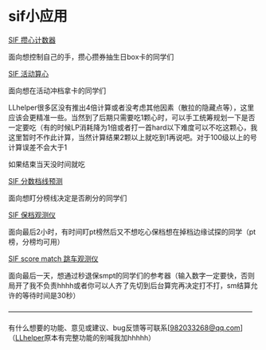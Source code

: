 ﻿# sif小应用

[SIF 攒心计数器](https://aruyuna9531.github.io/LoveLiveSIFLovecaCalculator.html)

面向想控制自己的手，攒心攒券抽生日box卡的同学们

[SIF 活动算心](https://aruyuna9531.github.io/heartcounter.html)

面向想在活动冲档拿卡的同学们

LLhelper很多区没有推出4倍计算或者没考虑其他因素（散拉的隐藏点等），这里应该会更精准一些。当然到了后期只需要吃1颗心时，可以手工统筹规划一下是否一定要吃（有的时候LP消耗降为1倍或者打一首hard以下难度可以不吃这颗心，我这里暂时不作此计算，当然计算结果2颗以上就吃到1再说吧。对于100级以上的号计算误差不会大于1

如果结束当天没时间就吃

[SIF 分数档线预测](https://aruyuna9531.github.io/ScoreBorder.html)

面向想盯分榜线决定是否刷分的同学们

[SIF 保档观测仪](https://aruyuna9531.github.io/SafetyTest.html)

面向最后2小时，有时间盯pt榜然后又不想吃心保档想在掉档边缘试探的同学（pt榜，分榜均可用）

[SIF score match 跳车观测仪](https://aruyuna9531.github.io/SMquitTest.html)

面向最后一天，想通过秒退保smpt的同学们的参考器（输入数字一定要快，否则局开了我不负责hhhh或者你可以人齐了先切到后台算完再决定打不打，sm结算允许的等待时间是30秒）

———————————————————————————————————

有什么想要的功能、意见或建议、bug反馈等可联系[982033268@qq.com] （[LLhelper](http://llhelper.com)原本有完整功能的别喊我加hhhhh）
